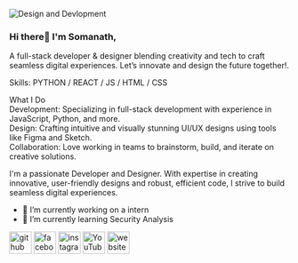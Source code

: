 ![Design and Devlopment](https://scontent.fbbi1-1.fna.fbcdn.net/v/t39.30808-6/465756900_1744061303032164_7127563687883695389_n.png?stp=dst-png_s960x960&_nc_cat=104&ccb=1-7&_nc_sid=cc71e4&_nc_ohc=dPXHdqt8tsAQ7kNvgF_B4Hc&_nc_zt=23&_nc_ht=scontent.fbbi1-1.fna&_nc_gid=AE1Hm7N-WvVmlnd90E7l4Q0&oh=00_AYAt-psJ3BugTPWbpcqbSboVpoYR_nj-kwjMBRkjN9Frpg&oe=672CF03A)
### Hi there👏 I'm Somanath,
A full-stack developer & designer blending creativity and tech to craft seamless digital experiences. Let’s innovate and design the future together!.

Skills: PYTHON / REACT / JS / HTML / CSS

What I Do                                                                                    
Development: Specializing in full-stack development with experience in JavaScript, Python, and more.                                                                                         
Design: Crafting intuitive and visually stunning UI/UX designs using tools like Figma and Sketch.                                                                                           
Collaboration: Love working in teams to brainstorm, build, and iterate on creative solutions.


I'm a passionate Developer and Designer. With expertise in creating innovative, user-friendly designs and robust, efficient code, I strive to build seamless digital experiences.

- 🔭 I’m currently working on a intern 
- 🌱 I’m currently learning Security Analysis 


[<img src='https://cdn.jsdelivr.net/npm/simple-icons@3.0.1/icons/github.svg' alt='github' height='40'>](https://github.com/somanath047)  [<img src='https://cdn.jsdelivr.net/npm/simple-icons@3.0.1/icons/facebook.svg' alt='facebook' height='40'>](https://www.facebook.com/https://www.facebook.com/sujatanayak.ani.7)  [<img src='https://cdn.jsdelivr.net/npm/simple-icons@3.0.1/icons/instagram.svg' alt='instagram' height='40'>](https://www.instagram.com/https://www.instagram.com/4x__s_t_a_r//)  [<img src='https://cdn.jsdelivr.net/npm/simple-icons@3.0.1/icons/youtube.svg' alt='YouTube' height='40'>](https://www.youtube.com/channel/https://www.youtube.com/@stargaming00007)  [<img src='https://cdn.jsdelivr.net/npm/simple-icons@3.0.1/icons/icloud.svg' alt='website' height='40'>](https://github.com/somanath047)  
